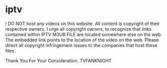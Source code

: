 # iptv

I DO NOT host any videos on this website. 
All content is copyright of their respective owners. 
I urge all copyright owners, to recognize that links 
contained within IPTV M3U8 FILE are located somewhere else on the web. 
The embedded link points to the location of the video on the web. 
Please direct all copyright infringement issues to the companies that host these files.

Thank You For Your Consideration.
TVFANKNIGHT
